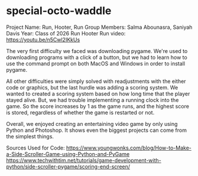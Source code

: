 # special-octo-waddle
Project Name: Run, Hooter, Run
Group Members: Salma Abounasra, Saniyah Davis
Year: Class of 2026
Run Hooter Run video: https://youtu.be/n5Cwl2IKkUs

The very first difficulty we faced was downloading pygame. We're used to downloading programs with a click of a button, but we had to learn how to use the command prompt on both MacOS and Windows in order to install  pygame. 

All other difficulties were simply solved with readjustments with the either code or graphics, but the last hurdle was adding a scoring system. We wanted to created a scoring system based on how long time that the player stayed alive. But, we had trouble implementing a running clock into the game. So the score increases by 1 as the game runs, and the highest score is stored, regardless of whether the game is restarted or not.

Overall, we enjoyed creating an entertaining video game by only using Python and Photoshop. It shows even the biggest projects can come from the simplest things.

Sources Used for Code:
https://www.youngwonks.com/blog/How-to-Make-a-Side-Scroller-Game-using-Python-and-PyGame
https://www.techwithtim.net/tutorials/game-development-with-python/side-scroller-pygame/scoring-end-screen/
